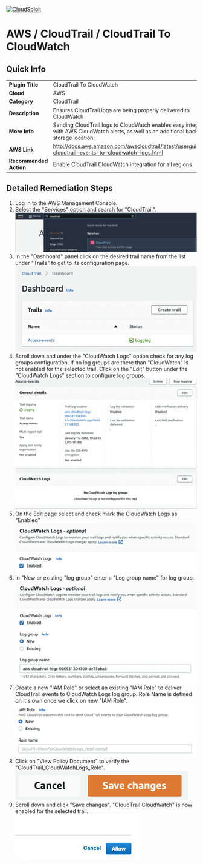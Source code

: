 [![CloudSploit](https://cloudsploit.com/img/logo-new-big-text-100.png "CloudSploit")](https://cloudsploit.com)

# AWS / CloudTrail / CloudTrail To CloudWatch

## Quick Info

| | |
|-|-|
| **Plugin Title** | CloudTrail To CloudWatch |
| **Cloud** | AWS |
| **Category** | CloudTrail |
| **Description** | Ensures CloudTrail logs are being properly delivered to CloudWatch |
| **More Info** | Sending CloudTrail logs to CloudWatch enables easy integration with AWS CloudWatch alerts, as well as an additional backup log storage location. |
| **AWS Link** | http://docs.aws.amazon.com/awscloudtrail/latest/userguide/send-cloudtrail-events-to-cloudwatch-logs.html |
| **Recommended Action** | Enable CloudTrail CloudWatch integration for all regions |

## Detailed Remediation Steps
1. Log in to the AWS Management Console.
2. Select the "Services" option and search for "CloudTrail".</br><img src="/resources/aws/cloudtrail/cloudtrail-to-cloudwatch/step2.png"/>
3. In the "Dashboard" panel click on the desired trail name from the list under "Trails" to get to its configuration page.</br> <img src="/resources/aws/cloudtrail/cloudtrail-to-cloudwatch/step3.png"/>
4. Scroll down and under the "CloudWatch Logs" option check for any log groups configuration. If no log groups are there than "CloudWatch" is not enabled for the selected trail. Click on the "Edit" button under the "CloudWatch Logs" section to configure log groups. </br><img src="/resources/aws/cloudtrail/cloudtrail-to-cloudwatch/step4.png"/>
5. On the Edit page select and check mark the CloudWatch Logs as "Enabled" </br><img src="/resources/aws/cloudtrail/cloudtrail-to-cloudwatch/step5.png"/>
6. In "New or existing "log group" enter a "Log group name" for log group. </br><img src="/resources/aws/cloudtrail/cloudtrail-to-cloudwatch/step6.png"/>
7. Create a new "IAM Role" or select an existing "IAM Role" to deliver CloudTrail events to CloudWatch Logs log group. Role Name is defined on it's own once we click on new "IAM Role". </br><img src="/resources/aws/cloudtrail/cloudtrail-to-cloudwatch/step7.png"/>
8. Click on "View Policy Document" to verify the "CloudTrail_CloudWatchLogs_Role".</br> <img src="/resources/aws/cloudtrail/cloudtrail-to-cloudwatch/step9.png"/>
9. Scroll down and click "Save changes". "CloudTrail CloudWatch" is now enabled for the selected trail.</br><img src="/resources/aws/cloudtrail/cloudtrail-to-cloudwatch/step10.png"/>
